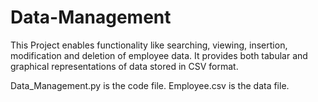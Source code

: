 # Data-Management

This Project enables functionality like searching, viewing, insertion, modification and deletion of employee data. It provides both tabular and graphical representations of data stored in CSV format.

Data_Management.py is the code file.
Employee.csv is the data file.
